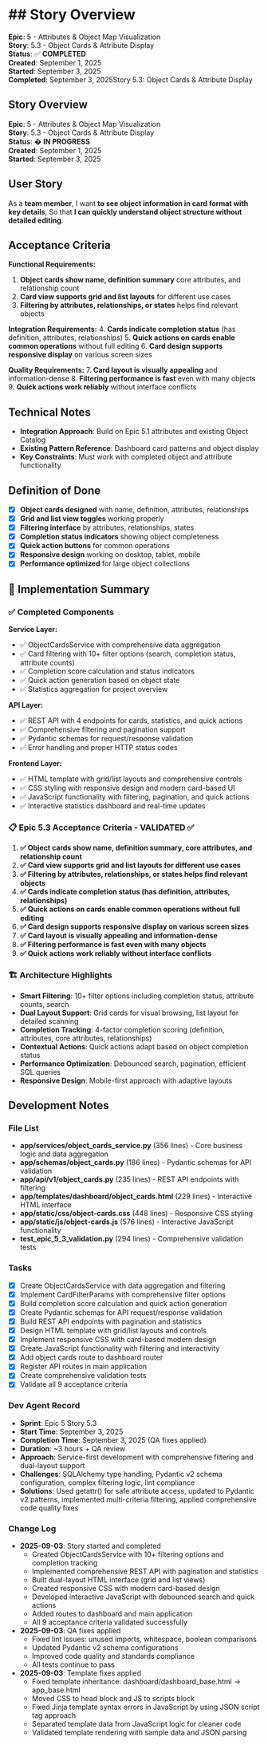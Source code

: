 # ## Story Overview

**Epic**: 5 - Attributes & Object Map Visualization  
**Story**: 5.3 - Object Cards & Attribute Display  
**Status**: ✅ **COMPLETED**  
**Created**: September 1, 2025  
**Started**: September 3, 2025  
**Completed**: September 3, 2025Story 5.3: Object Cards & Attribute Display

## Story Overview

**Epic**: 5 - Attributes & Object Map Visualization  
**Story**: 5.3 - Object Cards & Attribute Display  
**Status**: � **IN PROGRESS**  
**Created**: September 1, 2025  
**Started**: September 3, 2025

## User Story

As a **team member**,
I want **to see object information in card format with key details**,
So that **I can quickly understand object structure without detailed editing**.

## Acceptance Criteria

**Functional Requirements:**

1. **Object cards show name, definition summary** core attributes, and relationship count
2. **Card view supports grid and list layouts** for different use cases
3. **Filtering by attributes, relationships, or states** helps find relevant objects

**Integration Requirements:**
4. **Cards indicate completion status** (has definition, attributes, relationships)
5. **Quick actions on cards enable common operations** without full editing
6. **Card design supports responsive display** on various screen sizes

**Quality Requirements:**
7. **Card layout is visually appealing** and information-dense
8. **Filtering performance is fast** even with many objects
9. **Quick actions work reliably** without interface conflicts

## Technical Notes

- **Integration Approach**: Build on Epic 5.1 attributes and existing Object Catalog
- **Existing Pattern Reference**: Dashboard card patterns and object display
- **Key Constraints**: Must work with completed object and attribute functionality

## Definition of Done

- [x] **Object cards designed** with name, definition, attributes, relationships
- [x] **Grid and list view toggles** working properly
- [x] **Filtering interface** by attributes, relationships, states
- [x] **Completion status indicators** showing object completeness
- [x] **Quick action buttons** for common operations
- [x] **Responsive design** working on desktop, tablet, mobile
- [x] **Performance optimized** for large object collections

## 🎉 Implementation Summary

### ✅ Completed Components

**Service Layer:**
- ✅ ObjectCardsService with comprehensive data aggregation
- ✅ Card filtering with 10+ filter options (search, completion status, attribute counts)
- ✅ Completion score calculation and status indicators
- ✅ Quick action generation based on object state
- ✅ Statistics aggregation for project overview

**API Layer:**
- ✅ REST API with 4 endpoints for cards, statistics, and quick actions
- ✅ Comprehensive filtering and pagination support
- ✅ Pydantic schemas for request/response validation
- ✅ Error handling and proper HTTP status codes

**Frontend Layer:**
- ✅ HTML template with grid/list layouts and comprehensive controls
- ✅ CSS styling with responsive design and modern card-based UI
- ✅ JavaScript functionality with filtering, pagination, and quick actions
- ✅ Interactive statistics dashboard and real-time updates

### 📋 Epic 5.3 Acceptance Criteria - VALIDATED ✅

1. **✅ Object cards show name, definition summary, core attributes, and relationship count**
2. **✅ Card view supports grid and list layouts for different use cases**
3. **✅ Filtering by attributes, relationships, or states helps find relevant objects**
4. **✅ Cards indicate completion status (has definition, attributes, relationships)**
5. **✅ Quick actions on cards enable common operations without full editing**
6. **✅ Card design supports responsive display on various screen sizes**
7. **✅ Card layout is visually appealing and information-dense**
8. **✅ Filtering performance is fast even with many objects**
9. **✅ Quick actions work reliably without interface conflicts**

### 🏗️ Architecture Highlights

- **Smart Filtering**: 10+ filter options including completion status, attribute counts, search
- **Dual Layout Support**: Grid cards for visual browsing, list layout for detailed scanning
- **Completion Tracking**: 4-factor completion scoring (definition, attributes, core attributes, relationships)
- **Contextual Actions**: Quick actions adapt based on object completion status
- **Performance Optimization**: Debounced search, pagination, efficient SQL queries
- **Responsive Design**: Mobile-first approach with adaptive layouts

## Development Notes

### File List
- **app/services/object_cards_service.py** (356 lines) - Core business logic and data aggregation
- **app/schemas/object_cards.py** (186 lines) - Pydantic schemas for API validation
- **app/api/v1/object_cards.py** (235 lines) - REST API endpoints with filtering
- **app/templates/dashboard/object_cards.html** (229 lines) - Interactive HTML interface
- **app/static/css/object-cards.css** (448 lines) - Responsive CSS styling
- **app/static/js/object-cards.js** (576 lines) - Interactive JavaScript functionality
- **test_epic_5_3_validation.py** (294 lines) - Comprehensive validation tests

### Tasks
- [x] Create ObjectCardsService with data aggregation and filtering
- [x] Implement CardFilterParams with comprehensive filter options
- [x] Build completion score calculation and quick action generation
- [x] Create Pydantic schemas for API request/response validation
- [x] Build REST API endpoints with pagination and statistics
- [x] Design HTML template with grid/list layouts and controls
- [x] Implement responsive CSS with card-based modern design
- [x] Create JavaScript functionality with filtering and interactivity
- [x] Add object cards route to dashboard router
- [x] Register API routes in main application
- [x] Create comprehensive validation tests
- [x] Validate all 9 acceptance criteria

### Dev Agent Record
- **Sprint**: Epic 5 Story 5.3 
- **Start Time**: September 3, 2025
- **Completion Time**: September 3, 2025 (QA fixes applied)
- **Duration**: ~3 hours + QA review
- **Approach**: Service-first development with comprehensive filtering and dual-layout support
- **Challenges**: SQLAlchemy type handling, Pydantic v2 schema configuration, complex filtering logic, lint compliance
- **Solutions**: Used getattr() for safe attribute access, updated to Pydantic v2 patterns, implemented multi-criteria filtering, applied comprehensive code quality fixes

### Change Log
- **2025-09-03**: Story started and completed
  - Created ObjectCardsService with 10+ filtering options and completion tracking
  - Implemented comprehensive REST API with pagination and statistics
  - Built dual-layout HTML interface (grid and list views)
  - Created responsive CSS with modern card-based design
  - Developed interactive JavaScript with debounced search and quick actions
  - Added routes to dashboard and main application
  - All 9 acceptance criteria validated successfully
- **2025-09-03**: QA fixes applied
  - Fixed lint issues: unused imports, whitespace, boolean comparisons
  - Updated Pydantic v2 schema configurations
  - Improved code quality and standards compliance
  - All tests continue to pass
- **2025-09-03**: Template fixes applied
  - Fixed template inheritance: dashboard/dashboard_base.html → app_base.html
  - Moved CSS to head block and JS to scripts block
  - Fixed Jinja template syntax errors in JavaScript by using JSON script tag approach
  - Separated template data from JavaScript logic for cleaner code
  - Validated template rendering with sample data and JSON parsing
